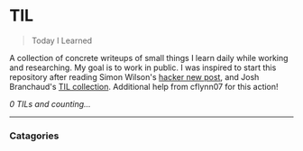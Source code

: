 # TIL
> Today I Learned

A collection of concrete writeups of small things I learn daily while working
and researching. My goal is to work in public. I was inspired to start this
repository after reading Simon Wilson's [hacker new post][1], and
Josh Branchaud's [TIL collection][2]. Additional help from cflynn07 for this action!


_0 TILs and counting..._

---

### Catagories


[1]: https://simonwillison.net/2020/Apr/20/self-rewriting-readme/
[2]: https://github.com/jbranchaud/til

